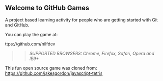 ## Welcome to GitHub Games

A project based learning activity for people who are getting started with Git and GitHub.

You can play the game at: 

ttps://github.com/nilfdev

>> _*SUPPORTED BROWSERS*: Chrome, Firefox, Safari, Opera and IE9+_

This fun open source game was cloned from: https://github.com/jakesgordon/javascript-tetris
